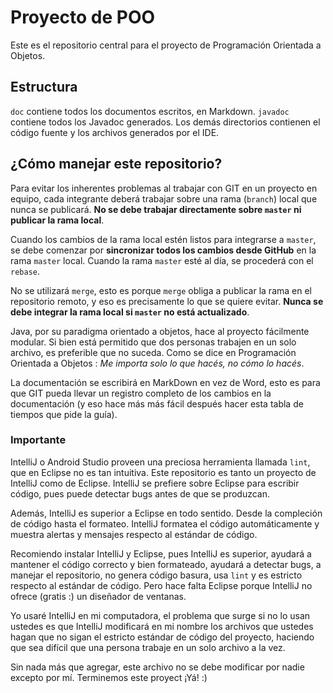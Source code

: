 # Proyecto de POO

Este es el repositorio central para el proyecto de Programación Orientada a Objetos.

## Estructura

`doc` contiene todos los documentos escritos, en Markdown. `javadoc` contiene todos los
Javadoc generados. Los demás directorios contienen el código fuente y los archivos
generados por el IDE.

## ¿Cómo manejar este repositorio?

Para evitar los inherentes problemas al trabajar con GIT en un proyecto en equipo, cada
integrante deberá trabajar sobre una rama (`branch`) local que nunca se publicará. **No
se debe trabajar directamente sobre `master` ni publicar la rama local**.

Cuando los cambios de la rama local estén listos para integrarse a `master`, se debe
comenzar por **sincronizar todos los cambios desde GitHub** en la rama `master` local.
Cuando la rama `master` esté al día, se procederá con el `rebase`.

No se utilizará `merge`, esto es porque `merge` obliga a publicar la rama en el
repositorio remoto, y eso es precisamente lo que se quiere evitar. **Nunca se debe
integrar la rama local si `master` no está actualizado**.

Java, por su paradigma orientado a objetos, hace al proyecto fácilmente modular. Si bien
está permitido que dos personas trabajen en un solo archivo, es preferible que no suceda.
Como se dice en Programación Orientada a Objetos : *Me importa solo lo que hacés, no cómo
lo hacés*.

La documentación se escribirá en MarkDown en vez de Word, esto es para que GIT pueda
llevar un registro completo de los cambios en la documentación (y eso hace más más fácil
después hacer esta tabla de tiempos que pide la guía).

### Importante

IntelliJ o Android Studio proveen una preciosa herramienta llamada `lint`, que en Eclipse
no es tan intuitiva. Este repositorio es tanto un proyecto de IntelliJ como de Eclipse.
IntelliJ se prefiere sobre Eclipse para escribir código, pues puede detectar bugs antes
de que se produzcan.

Además, IntelliJ es superior a Eclipse en todo sentido. Desde la compleción de código
hasta el formateo. IntelliJ formatea el código automáticamente y muestra alertas y
mensajes respecto al estándar de código.

Recomiendo instalar IntelliJ y Eclipse, pues IntelliJ es superior, ayudará a mantener el
código correcto y bien formateado, ayudará a detectar bugs, a manejar el repositorio, no
genera código basura, usa `lint` y es estricto respecto al estándar de código. Pero hace
falta Eclipse porque IntelliJ no ofrece (gratis :) un diseñador de ventanas.

Yo usaré IntelliJ en mi computadora, el problema que surge si no lo usan ustedes es que
IntelliJ modificará en mi nombre los archivos que ustedes hagan que no sigan el estricto
estándar de código del proyecto, haciendo que sea difícil que una persona trabaje en un
solo archivo a la vez.

Sin nada más que agregar, este archivo no se debe modificar por nadie excepto por mí.
Terminemos este proyect ¡Yá! :)
